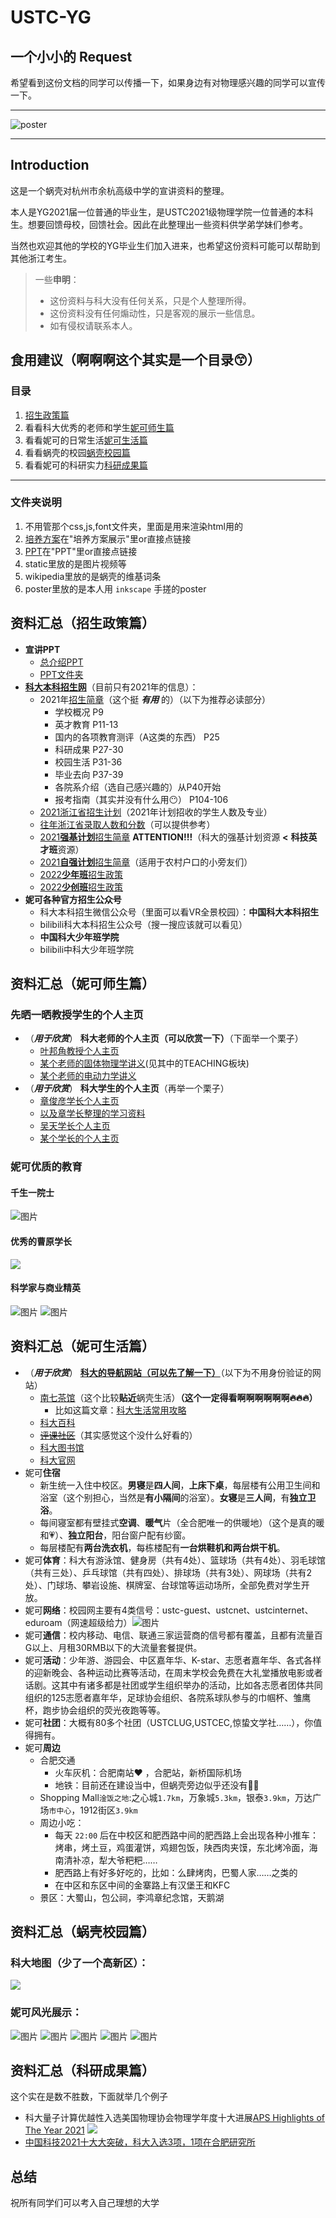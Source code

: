 # USTC-YG

## 一个小小的 Request

希望看到这份文档的同学可以传播一下，如果身边有对物理感兴趣的同学可以宣传一下。

---

![poster](poster/USTCposter.png)

---

## Introduction

这是一个蜗壳对杭州市余杭高级中学的宣讲资料的整理。

本人是YG2021届一位普通的毕业生，是USTC2021级物理学院一位普通的本科生。想要回馈母校，回馈社会。因此在此整理出一些资料供学弟学妹们参考。

当然也欢迎其他的学校的YG毕业生们加入进来，也希望这份资料可能可以帮助到其他浙江考生。

> 一些**申明**：
> - 这份资料与科大没有任何关系，只是个人整理所得。
> - 这份资料没有任何煽动性，只是客观的展示一些信息。
> - 如有侵权请联系本人。

## 食用建议（啊啊啊这个其实是一个目录😙）

### 目录

1. [招生政策篇](#zhaosheng-id)
2. 看看科大优秀的老师和学生[妮可师生篇](#shisheng-id)
3. 看看妮可的日常生活[妮可生活篇](#shenghuo-id)
4. 看看蜗壳的校园[蜗壳校园篇](#campus-id)
5. 看看妮可的科研实力[科研成果篇](#tech-id)

---

### 文件夹说明

1. 不用管那个css,js,font文件夹，里面是用来渲染html用的
2. [培养方案](https://github.com/CK-killer/USTC-YG/tree/main/%E5%9F%B9%E5%85%BB%E6%96%B9%E6%A1%88%E5%B1%95%E7%A4%BA)在"培养方案展示"里or直接点链接
3. [PPT](https://github.com/CK-killer/USTC-YG/tree/main/PPT)在"PPT"里or直接点链接
4. static里放的是图片视频等
5. wikipedia里放的是蜗壳的维基词条
6. poster里放的是本人用 `inkscape` 手搓的poster

## <span id="zhaosheng-id">资料汇总（招生政策篇）</span>

- **宣讲PPT**
  - [总介绍PPT](https://ck-killer.github.io/USTC-YG)
  - [PPT文件夹](https://github.com/CK-killer/USTC-YG/tree/main/PPT)
- **[科大本科招生网](https://zsb.ustc.edu.cn/)**（目前只有2021年的信息）：
  - 2021年[招生简章](https://book.yunzhan365.com/fmxea/tylq/mobile/index.html)（这个挺 ***有用*** 的）（以下为推荐必读部分）
    - 学校概况 P9
    - 英才教育 P11-13
    - 国内的各项教育测评（A这类的东西） P25
    - 科研成果 P27-30
    - 校园生活 P31-36
    - 毕业去向 P37-39
    - 各院系介绍（选自己感兴趣的）从P40开始
    - 报考指南（其实并没有什么用😶） P104-106
  - [2021浙江省招生计划](https://zsb.ustc.edu.cn/2017/0405/c12993a181519/page.htm)（2021年计划招收的学生人数及专业）
  - [往年浙江省录取人数和分数](https://zsb.ustc.edu.cn/2017/0405/c12994a181545/page.htm)（可以提供参考）
  - [2021**强基计划**招生简章](https://zsb.ustc.edu.cn/2021/0406/c12992a479109/page.htm) **ATTENTION!!!**（科大的强基计划资源 **<** **科技英才班**资源）
  - [2021**自强计划**招生简章](https://zsb.ustc.edu.cn/2021/0409/c12992a480030/page.htm)（适用于农村户口的小旁友们）
  - [2022**少年班**招生政策](https://zsb.ustc.edu.cn/2021/0917/c12992a523037/page.htm)
  - [2022**少创班**招生政策](https://zsb.ustc.edu.cn/2021/0917/c12992a523035/page.htm)
- **妮可各种官方招生公众号**
  - 科大本科招生微信公众号（里面可以看VR全景校园）：**中国科大本科招生**
  - bilibili科大本科招生公众号（搜一搜应该就可以看见）
  - **中国科大少年班学院**
  - bilibili中科大少年班学院
## <span id="shisheng-id">资料汇总（妮可师生篇）</span>
### 先晒一晒教授学生的个人主页
- （***用于欣赏***） **科大老师的个人主页（可以欣赏一下）**（下面举一个栗子）
  - [叶邦角教授个人主页](http://staff.ustc.edu.cn/~bjye)
  - [某个老师的固体物理学讲义](http://staff.ustc.edu.cn/~zhaojin)(见其中的TEACHING板块)
  - [某个老师的电动力学讲义](http://staff.ustc.edu.cn/~honglee)
- （***用于欣赏***） **科大学生的个人主页**（再举一个栗子）
  - [章俊彦学长个人主页](http://home.ustc.edu.cn/~yx3x/)
  - [以及章学长整理的学习资料](http://home.ustc.edu.cn/~yx3x/USTCdata.html)
  - [吴天学长个人主页](http://home.ustc.edu.cn/~wt1997/)
  - [某个学长的个人主页](http://home.ustc.edu.cn/~tageniu/)
### 妮可优质的教育
#### 千生一院士
![图片](https://user-images.githubusercontent.com/87269945/150069098-d6c2db35-e7a7-4df1-966a-eb147487d521.png)
#### 优秀的曹原学长
![](https://pic2.zhimg.com/v2-c242a42df3d20757ecff07fde5659731_r.jpg)
#### 科学家与商业精英
![图片](https://user-images.githubusercontent.com/87269945/150069214-46c6b00b-87e5-4068-8885-e8d29a4cf41e.png)
![图片](https://user-images.githubusercontent.com/87269945/150069241-73f2fea3-d971-4c09-a6b8-502c1e6c7df8.png)

## <span id="shenghuo-id">资料汇总（妮可生活篇）</span>
- （***用于欣赏***） [**科大的导航网站（可以先了解一下）**](https://ustc.life)（以下为不用身份验证的网站）
  - [南七茶馆](https://ustcforum.com/)（这个比较**贴近**蜗壳生活）**（这个一定得看啊啊啊啊啊啊🔥🔥🔥）**
    - 比如这篇文章：[科大生活常用攻略](https://ustcforum.com/d/405)
  - [科大百科](https://baike.ustc.edu.cn/)
  - [~~评课社区~~](https://icourse.club/)（其实感觉这个没什么好看的）
  - [科大图书馆](http://lib.ustc.edu.cn/)
  - [科大官网](https://www.ustc.edu.cn/)
- 妮可**住宿**
  - 新生统一入住中校区。**男寝**是**四人间**，**上床下桌**，每层楼有公用卫生间和浴室（这个别担心，当然是**有小隔间**的浴室）。**女寝**是**三人间**，有**独立卫浴**。
  - 每间寝室都有壁挂式**空调**、**暖气**片（全合肥唯一的供暖地）（这个是真的暖和💗）、**独立阳台**，阳台窗户配有纱窗。
  - 每层楼配有**两台洗衣机**，每栋楼配有**一台烘鞋机和两台烘干机**。
- 妮可**体育**：科大有游泳馆、健身房（共有4处）、篮球场（共有4处）、羽毛球馆（共有三处）、乒乓球馆（共有四处）、排球场（共有3处）、网球场（共有2处）、门球场、攀岩设施、棋牌室、台球馆等运动场所，全部免费对学生开放。
- 妮可**网络**：校园网主要有4类信号：ustc-guest、ustcnet、ustcinternet、eduroam（网速超级给力）![图片](https://user-images.githubusercontent.com/87269945/150067184-bfc0d026-d990-4a50-b492-de12ad56c659.png)
- 妮可**通信**：校内移动、电信、联通三家运营商的信号都有覆盖，且都有流量百G以上、月租30RMB以下的大流量套餐提供。
- 妮可**活动**：少年游、游园会、中区嘉年华、K-star、志愿者嘉年华、各式各样的迎新晚会、各种运动比赛等活动，在周末学校会免费在大礼堂播放电影或者话剧。这其中有诸多都是社团或学生组织举办的活动，比如各志愿者团体共同组织的125志愿者嘉年华，足球协会组织、各院系球队参与的巾帼杯、雏鹰杯，跑步协会组织的荧光夜跑等等。
- 妮可**社团**：大概有80多个社团（USTCLUG,USTCEC,惊蛰文学社……），你值得拥有。
- 妮可**周边**
  - 合肥交通
    - 火车灰机：合肥南站♥️ ，合肥站，新桥国际机场
    - 地铁：目前还在建设当中，但蜗壳旁边似乎还没有😮‍💨
  - Shopping Mall`淦饭之地`:之心城`1.7km`，万象城`5.3km`，银泰`3.9km`，万达广场`市中心`，1912街区`3.9km`
  - 周边小吃：
    - 每天 `22:00` 后在中校区和肥西路中间的肥西路上会出现各种小推车：烤串，烤土豆，鸡蛋灌饼，鸡翅包饭，陕西肉夹馍，东北烤冷面，海南清补凉，犁大爷粑粑……
    - 肥西路上有好多好吃的，比如：么肆烤肉，巴蜀人家……之类的
    - 在中区和东区中间的金寨路上有汉堡王和KFC
  - 景区：大蜀山，包公祠，李鸿章纪念馆，天鹅湖
## <span id="campus-id">资料汇总（蜗壳校园篇）</span>
### 科大地图（少了一个高新区）：
![](https://www.ustc.edu.cn/__local/7/CA/83/51C921501F45CC7F22C3E32B9C3_85DD6C3B_196F20.jpg?e=.jpg)
### 妮可风光展示：
![图片](https://user-images.githubusercontent.com/87269945/150067993-fef6ddcf-0f82-431c-ae17-5e0667383724.png)
![图片](https://user-images.githubusercontent.com/87269945/150067999-511f045f-6182-4ab3-9c36-dc5a96921b2b.png)
![图片](https://user-images.githubusercontent.com/87269945/150068056-ef2c8eab-6aad-4285-bc5b-f84f4167b710.png)
![图片](https://user-images.githubusercontent.com/87269945/150068203-fd580f3a-d130-4b1d-b877-18452415d54c.png)
![图片](https://user-images.githubusercontent.com/87269945/150068298-cfbbd6b7-627e-4854-a62c-e59596036b5b.png)

## <span id="tech-id">资料汇总（科研成果篇）</span>
这个实在是数不胜数，下面就举几个例子
- 科大量子计算优越性入选美国物理协会物理学年度十大进展[APS Highlights of The Year 2021](https://physics.aps.org/articles/v14/179)
![](https://physics.aps.org/assets/d9750224-bc80-47b8-b7bc-c0c0b560a6e0/e179_1_medium.png)
- [中国科技2021十大大突破，科大入选3项，1项在合肥研究所](https://mp.weixin.qq.com/s/g_LWhNizCg_JtRAUM7VWTQ)
## 总结

祝所有同学们可以考入自己理想的大学
